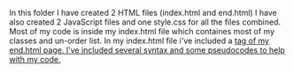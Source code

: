 In this folder I have created 2 HTML files (index.html and end.html)
I have also created 2 JavaScript files and one style.css for all the files combined.
Most of my code is inside my index.html file which containes most of my classes and un-order list.
In my index.html file i've included a <a href> tag of my end.html page.
I've included several syntax and some pseudocodes to help with my code.

